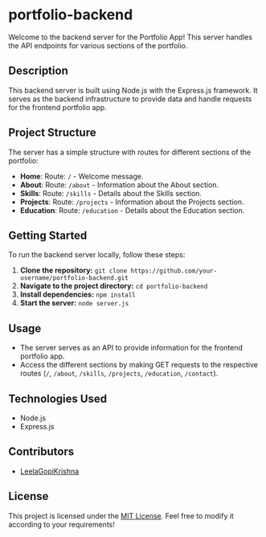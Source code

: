 # portfolio-backend

Welcome to the backend server for the Portfolio App! This server handles the API endpoints for various sections of the portfolio.

## Description

This backend server is built using Node.js with the Express.js framework. It serves as the backend infrastructure to provide data and handle requests for the frontend portfolio app.

## Project Structure

The server has a simple structure with routes for different sections of the portfolio:

- **Home**: Route: `/` - Welcome message.
- **About**: Route: `/about` - Information about the About section.
- **Skills**: Route: `/skills` - Details about the Skills section.
- **Projects**: Route: `/projects` - Information about the Projects section.
- **Education**: Route: `/education` - Details about the Education section.

## Getting Started

To run the backend server locally, follow these steps:

1. **Clone the repository:** `git clone https://github.com/your-username/portfolio-backend.git`
2. **Navigate to the project directory:** `cd portfolio-backend`
3. **Install dependencies:** `npm install`
4. **Start the server:** `node server.js`

## Usage

- The server serves as an API to provide information for the frontend portfolio app.
- Access the different sections by making GET requests to the respective routes (`/`, `/about`, `/skills`, `/projects`, `/education`, `/contact`).

## Technologies Used

- Node.js
- Express.js

## Contributors

- [LeelaGopiKrishna](https://github.com/GopiMunipalle)

## License

This project is licensed under the [MIT License](LICENSE). Feel free to modify it according to your requirements!
